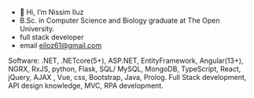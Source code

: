 - 👋 Hi, I’m Nissim Iluz
- B.Sc. in Computer Science and Biology graduate at The Open University.
- full stack developer
- email eiloz61@gmail.com

Software:
.NET, .NETcore(5+), ASP.NET, EntityFramework, Angular(13+), NGRX, RxJS, python, Flask, SQL/ MySQL, MongoDB, TypeScript, React,  jQuery, AJAX , Vue,  css, Bootstrap, Java, Prolog. Full Stack development, API design knowledge, MVC, RPA development.

<!---
NissimIluz/NissimIluz is a ✨ special ✨ repository because its `README.md` (this file) appears on your GitHub profile.
You can click the Preview link to take a look at your changes.
--->
